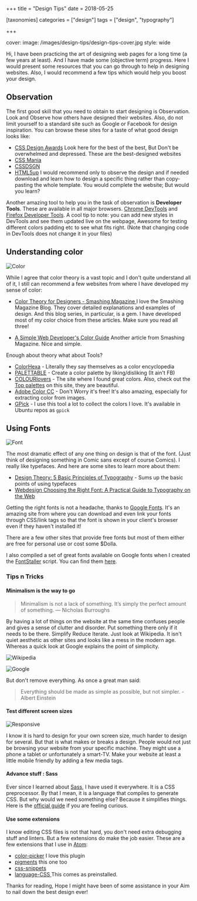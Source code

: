 +++
title = "Design Tips"
date = 2018-05-25

[taxonomies]
categories = ["design"]
tags = ["design", "typography"]

+++

cover:
image: /images/design-tips/design-tips-cover.jpg
style: wide

Hi, I have been practicing the art of designing web pages for a long time (a few years at least). And I have made some (objective term) progress. Here I would present some resources that you can go through to help in designing websites. Also, I would recommend a few tips which would help you boost your design.

## Observation

The first good skill that you need to obtain to start designing is Observation. Look and Observe how others have designed their websites. Also, do not limit yourself to a standard site such as Google or Facebook for design inspiration. You can browse these sites for a taste of what good design looks like:

- [CSS Design Awards](https://cssdesignawards.com/) Look here for the best of the best, But Don't be overwhelmed and depressed. These are the best-designed websites
- [CSS Mania](http://www.cssmania.com/)
- [CSSDSGN](https://www.cssdsgn.com/)
- [HTML5up](https://html5up.net/) I would recommend only to observe the design and if needed download and learn how to design a specific thing rather than copy-pasting the whole template. You would complete the website; But would you learn?

Another amazing tool to help you in the task of observation is **Developer Tools**. These are available in all major browsers. [Chrome DevTools](https://developers.google.com/web/tools/chrome-devtools/) and [Firefox Developer Tools](https://developer.mozilla.org/en-US/docs/Tools). A cool tip to note: you can add new styles in DevTools and see them updated live on the webpage, Awesome for testing different colors padding etc to see what fits right. (Note that changing code in DevTools does not change it in your files)

## Understanding color

![Color](/images/design-tips/Designer-joke-color.jpg)

While I agree that color theory is a vast topic and I don't quite understand all of it, I still can recommend a few websites from where I have developed my sense of color:

- [Color Theory for Designers - Smashing Magazine ](https://www.smashingmagazine.com/2010/01/color-theory-for-designers-part-1-the-meaning-of-color/)
  I love the Smashing Magazine Blog. They cover detailed explanations and examples of design. And this blog series, in particular, is a gem. I have developed most of my color choice from these articles. Make sure you read all three!

- [A Simple Web Developer's Color Guide](https://www.smashingmagazine.com/2016/04/web-developer-guide-color/)
  Another article from Smashing Magazine. Nice and simple.

Enough about theory what about Tools?

- [ColorHexa](https://www.colorhexa.com/) - Literally they say themselves as a color encyclopedia
- [PALETTABLE](https://www.palettable.io/) - Create a color palette by liking/disliking (It ain't FB)
- [COLOURlovers](http://www.colourlovers.com/) - The site where I found great colors. Also, check out the [Top palettes](http://www.colourlovers.com/palettes/most-loved/all-time/meta) on this site, they are beautiful.
- [Adobe Color CC](https://color.adobe.com/create/color-wheel/) - Don't Worry it's free! It's also amazing, especially for extracting color from images.
- [GPick](http://www.gpick.org/) - I use this tool a lot to collect the colors I love. It's available in Ubuntu repos as `gpick`

## Using Fonts

![Font](/images/design-tips/Designer-joke-font.jpg)

The most dramatic effect of any one thing on design is that of the font. (Just think of designing something in Comic sans except of course Comics). I really like typefaces. And here are some sites to learn more about them:

- [Design Theory: 5 Basic Principles of Typography](https://pixel77.com/principles-of-typography/) - Sums up the basic points of using typefaces
- [Webdesign
  Choosing the Right Font: A Practical Guide to Typography on the Web](https://webdesign.tutsplus.com/articles/choosing-the-right-font-a-practical-guide-to-typography-on-the-web--webdesign-15)

Getting the right fonts is not a headache, thanks to [Google Fonts](https://fonts.google.com/). It's an amazing site from where you can download and even link your fonts through CSS/link tags so that the font is shown in your client's browser even if they haven't installed it!

There are a few other sites that provide free fonts but most of them either are free for personal use or cost some \$Dolla.

I also compiled a set of great fonts available on Google fonts when I created the [FontStaller](https://github.com/xypnox/fontstaller/) script. You can find them [here](https://github.com/xypnox/fontstaller/releases/download/v1.0.0/fonts.zip).

### Tips n Tricks

#### Minimalism is the way to go

> Minimalism is not a lack of something. It’s simply the perfect amount of something. — Nicholas Burroughs

By having a lot of things on the website at the same time confuses people and gives a sense of clutter and disorder. Put something there only if it needs to be there. Simplify Reduce Iterate. Just look at Wikipedia. It isn't quiet aesthetic as other sites and looks like a mess in the modern age. Whereas a quick look at Google explains the point of simplicity.

![Wikipedia](/images/design-tips/Screenshot-Wikipedia.png)

![Google](/images/design-tips/Screenshot-Google.png)

But don't remove everything. As once a great man said:

> Everything should be made as simple as possible, but not simpler. - Albert Einstein

#### Test different screen sizes

![Responsive](/images/design-tips/responsive-design.png)

I know it is hard to design for your own screen size, much harder to design for several. But that is what makes or breaks a design. People would not just be browsing your website from your specific machine. They might use a phone a tablet or unfortunately a smart-TV. Make your website at least a little mobile friendly by adding a few media tags.

#### Advance stuff : Sass

Ever since I learned about [Sass](http://sass-lang.com/), I have used it everywhere. It is a CSS preprocessor. By that I mean, it is a language that compiles to generate CSS. But why would we need something else? Because it simplifies things. Here is the [official guide](http://sass-lang.com/guide) if you are feeling curious.

#### Use some extensions

I know editing CSS files is not that hard, you don't need extra debugging stuff and linters. But a few extensions do make the job easier. These are a few extensions that I use in [Atom](https://atom.io/):

- [color-picker](https://atom.io/packages/color-picker) I love this plugin
- [pigments](https://atom.io/packages/pigments) this one too
- [css-snippets](https://atom.io/packages/css-snippets)
- [ language-CSS ](https://atom.io/packages/language-css) This comes as preinstalled.

Thanks for reading, Hope I might have been of some assistance in your Aim to nail down the best design ever!
